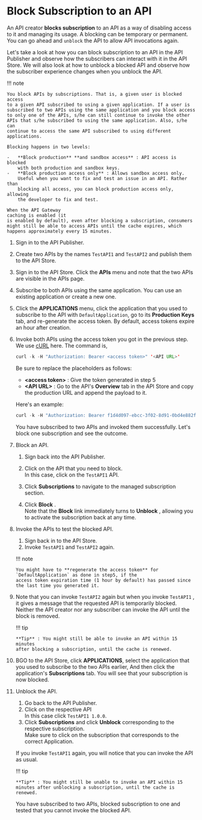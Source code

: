 # Block Subscription to an API

An API creator **blocks subscription** to an API as a way of disabling
access to it and managing its usage. A blocking can be
temporary or permanent. You can go ahead and `unblock` the API to
allow API invocations again.

Let's take a look at how you can block subscription to an API in the API
Publisher and observe how the subscribers can interact with it in the
API Store. We will also look at how to unblock a blocked API and observe how the subscriber experience changes when
you unblock the API.

!!! note
    
    You block APIs by subscriptions. That is, a given user is blocked access
    to a given API subscribed to using a given application. If a user is
    subscribed to two APIs using the same application and you block access
    to only one of the APIs, s/he can still continue to invoke the other
    APIs that s/he subscribed to using the same application. Also, s/he can
    continue to access the same API subscribed to using different
    applications.
    
    Blocking happens in two levels:  
    
    -   **Block production** **and sandbox access** : API access is blocked
        with both production and sandbox keys.
    -   **Block production access only** : Allows sandbox access only.
        Useful when you want to fix and test an issue in an API. Rather than
        blocking all access, you can block production access only, allowing
        the developer to fix and test.
    
    When the API Gateway
    caching is enabled (it
    is enabled by default), even after blocking a subscription, consumers
    might still be able to access APIs until the cache expires, which
    happens approximately every 15 minutes.
    

1.  Sign in to the API Publisher.
2.  Create two APIs by the names `TestAPI1` and
    `TestAPI2` and publish them to the API Store.  
      
3.  Sign in to the API Store. Click the **APIs** menu and note that the
    two APIs are visible in the APIs page.  
    
4.  Subscribe to both APIs using the same application. You can use an
    existing application or create a new one.  
    
5.  Click the **APPLICATIONS** menu, click the application that you used
    to subscribe to the API with
    `DefaultApplication`, go to its
    **Production Keys** tab, and re-generate the access token. By
    default, access tokens expire an hour after creation.  
    
6.  Invoke both APIs using the access token you got in the previous
    step. We use [cURL](http://curl.haxx.se/download.html) here. The
    command is,

    ``` java
    curl -k -H "Authorization: Bearer <access token>" '<API URL>'
    ```

    Be sure to replace the placeholders as follows:

    -   **\<access token\>** : Give the token generated in step 5
    -   **\<API URL\>** : Go to the API's **Overview** tab in the API
        Store and copy the production URL and append the payload to it.

    Here's an example:

    ``` java
    curl -k -H "Authorization: Bearer f1d4d097-ebcc-3f02-8d91-0bd4e882ffcd" 'https://gateway.api.cloud.wso2.com:443/t/companyn3/test1/1.0.0/CheckPhoneNumber?PhoneNumber=18006785432&LicenseKey=0'
    ```
 
    You have subscribed to two APIs and invoked them successfully. Let's
    block one subscription and see the outcome.

7.  Block an API.
    1.  Sign back into the API Publisher.
    2.  Click on the API that you need to block.  
        In this case, click on the `TestAPI1`
        API.
    3.  Click **Subscriptions** to navigate to the managed subscription
        section.  
          
    4.  Click **Block** .  
        Note that the **Block** link immediately turns to **Unblock** ,
        allowing you to activate the subscription back at any time.
8.  Invoke the APIs to test the blocked API.

    1.  Sign back in to the API Store.
    2.  Invoke `TestAPI1` and
        `TestAPI2` again.

    !!! note
    
        You might have to **regenerate the access token** for
        `DefaultApplication` as done in step5, if the
        access token expiration time (1 hour by default) has passed since
        the last time you generated it.
    

9.  Note that you can invoke `TestAPI2` again but
    when you invoke `TestAPI1` , it gives a message
    that the requested API is temporarily blocked. Neither the API
    creator nor any subscriber can invoke the API until the block is
    removed.  
    

    !!! tip
    
        **Tip** : You might still be able to invoke an API within 15 minutes
        after blocking a subscription, until the cache is renewed.
    

10. BGO to the API Store, click **APPLICATIONS**, select the
    application that you used to subscribe to the two APIs earlier,
    And then click the application's **Subscriptions** tab. You will see that your subscription is now blocked.  
    
11. Unblock the API.  

    1.  Go back to the API Publisher.
    2.  Click on the respective API  
        In this case click `TestAPI1 1.0.0`.
    3.  Click **Subscriptions** and click **Unblock** corresponding to
        the respective subscription.  
        Make sure to click on the subscription that corresponds to the
        correct Application.

    If you invoke `TestAPI1` again, you will
    notice that you can invoke the API as usual.

    !!! tip
    
        **Tip** : You might still be unable to invoke an API within 15
        minutes after unblocking a subscription, until the cache is renewed.
    

    You have subscribed to two APIs, blocked subscription to one and
    tested that you cannot invoke the blocked API.
